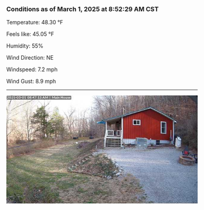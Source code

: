 ### Conditions as of March 1, 2025 at 8:52:29 AM CST 

Temperature: 48.30 &deg;F

Feels like: 45.05 &deg;F

Humidity: 55%

Wind Direction: NE

Windspeed: 7.2 mph

Wind Gust: 8.9 mph

---

<img src="./images/latest.jpeg"/>

